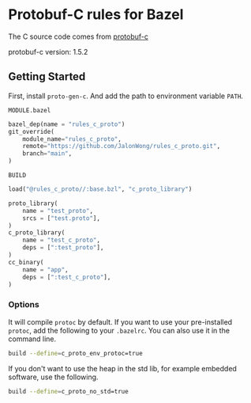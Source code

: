 # Protobuf-C rules for Bazel

The C source code comes from [protobuf-c](https://github.com/protobuf-c/protobuf-c)

protobuf-c version: 1.5.2

## Getting Started
First, install `proto-gen-c`. And add the path to environment variable `PATH`.

`MODULE.bazel`
```py
bazel_dep(name = "rules_c_proto")
git_override(
    module_name="rules_c_proto",
    remote="https://github.com/JalonWong/rules_c_proto.git",
    branch="main",
)
```

`BUILD`
```py
load("@rules_c_proto//:base.bzl", "c_proto_library")

proto_library(
    name = "test_proto",
    srcs = ["test.proto"],
)
c_proto_library(
    name = "test_c_proto",
    deps = [":test_proto"],
)
cc_binary(
    name = "app",
    deps = [":test_c_proto"],
)
```

### Options
It will compile `protoc` by default. If you want to use your pre-installed `protoc`, add the following to your `.bazelrc`. You can also use it in the command line.
```sh
build --define=c_proto_env_protoc=true
```

If you don't want to use the heap in the std lib, for example embedded software, use the following.
```sh
build --define=c_proto_no_std=true
```
